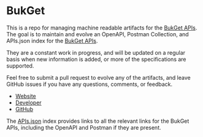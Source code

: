 # BukGetThis is a repo for managing machine readable artifacts for the [BukGet APIs](http://bukget.org/). The goal is to maintain and evolve an OpenAPI, Postman Collection, and APIs.json index for the [BukGet APIs](http://bukget.org/).They are a constant work in progress, and will be updated on a regular basis when new information is added, or more of the specifications are supported.Feel free to submit a pull request to evolve any of the artifacts, and leave GitHub issues if you have any questions, comments, or feedback.- [Website](http://bukget.org/)- [Developer](http://bukget.org/)- [GitHub](https://github.com/BukGet)The [APIs.json](https://github.com/api-evangelist/bukget/blob/master/apis.json) index provides links to all the relevant links for the BukGet APIs, including the OpenAPI and Postman if they are present.